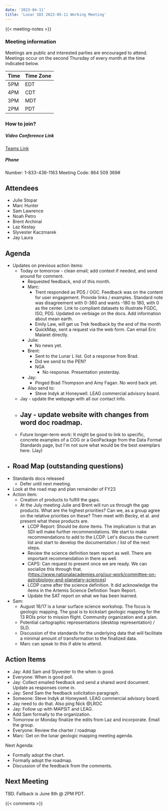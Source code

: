 ```yaml
---
date: '2023-04-11'
title: 'Lunar SDI 2023-05-11 Working Meeting'
---
```


{{<  meeting-notes >}}

### Meeting information
Meetings are public and interested parties are encouraged to attend. Meetings occur on the second Thursday of every month at the time indicated below.

| Time | Time Zone |
|------|-----------|
| 5PM  | EDT |
| 4PM  | CDT |
| 3PM  | MDT |
| 2PM  | PDT | 

### How to join?

##### Video Conference Link
[Teams Link](https://teams.microsoft.com/l/meetup-join/19%3ameeting_NjM0MzI5NGUtZDI1ZS00YWVjLWI1MTctYjUzZTU4OTVlNWIz%40thread.v2/0?context=%7b%22Tid%22%3a%220693b5ba-4b18-4d7b-9341-f32f400a5494%22%2c%22Oid%22%3a%22c27c6e98-e45a-45ff-aea5-7f10d6fe67c1%22%7d)

##### Phone
Number: 1-833-436-1163
Meeting Code: 864 509 369#

## Attendees
- Julie Stopar
- Marc Hunter
- Sam Lawrence
- Noah Petro
- Brent Archinal
- Laz Kestay
- Slyvester Kaczmarek
- Jay Laura

## Agenda
- Updates on previous action items:
  - Today or tomorrow - clean email; add context if needed, and send around for comment.
    - Requested feedback, end of this month.
    - Marc:
      - Trent responded as PDS / OGC. Feedback was on the content for user engagement. Provide links / examples. Standard note was disagreement with 0-360 and wants -180 to 180, with 0 as the center. Link to compliant datasets to illustrate FGDC, ISO, PDS. Updated on verbiage on the docs. Add information about mean earth.
      - Emily Law, will get us Trek feedback by the end of the month
      - QuickMap, sent a request via the web form. Can email Eric Malaret directly.
    - Julie:
      - No news yet.
    - Brent:
      - Sent to the Lunar L list. Got a response from Brad.
      - Did we send to the PEN? 
      - NGA
        - No response. Presentation yesterday.
    - Jay:
      - Pinged Brad Thompson and Amy Fagan. No word back yet. 
    - Also send to:
      - Steve Indyk at Honeywell. LEAG commercial advisory board.
  - Jay - update the webpage with all our contact info.
  - Jay - update website with changes from word doc roadmap.
    - 
  - Future longer-term work: It might be good to link to specific, concrete examples of a COG or a GeoPackage from the Data Format Standards page, but I'm not sure what would be the best exemplars here. (Jay)
- Road Map (outstanding questions)
  - 
- Standards docs released
  - Defer until next meeting.
- Look at the road map and plan remainder of FY23
- Action item:
  - Creation of products to fulfill the gaps.
  - At the July meeting Julie and Brent will run us through the gap products. What are the highest priorities? Can we, as a group agree on the relative priorities on these? Then meet with Becky, et al. and present what these products are.
    - LCDP Report: Should be done items. The implication is that an SDI will make further recommendations. We start to make recommendations to add to the LCDP. Let's discuss the current list and start to develop the documentation / list of the next steps.
    - Review the science definition team report as well. There are important recommendation in there as well.
    - CAPS: Can request to present once we are ready. We can socialize this through that. (https://www.nationalacademies.org/our-work/committee-on-astrobiology-and-planetary-sciences)
    - LCDP came after the science definition. It did acknowledge the items in the Artemis Science Definition Team Report.
    - Update the SAT report on what we has been learned.
- Sam:
  - August 16/17 is a lunar surface science workshop. The focus is geologic mapping. The goal is to kickstart geologic mapping for the 13 ROIs prior to mission flight. Community organization and a plan.
  - Potential cartographic representations (desktop representation) / SLD.
  - Discussion of the standards for the underlying data that will facilitate a minimal amount of transformation to the finalized data.
  - Marc can speak to this if able to attend.
  

## Action Items
- Jay: Add Sam and Slyvester to the when is good. 
- Everyone: When is good poll.
- Jay: Collect emailed feedback and send a shared word document. Update as responses come in.
- Jay: Send Sam the feedback solicitation paragraph.
- Someone: Steve Indyk at Honeywell. LEAG commercial advisory board.
- Jay need to do that. Also ping Nick @LROC
- Jay: Follow up with MAPSIT and LEAG.
- Add Sam formally to the organization.
- Tomorrow or Monday finalize the edits from Laz and incorporate. Email the group. 
- Everyone: Review the charter / roadmap
- Marc: Get on the lunar geologic mapping meeting agenda.
 

Next Agenda:
- Formally adopt the chart.
- Formally adopt the roadmap.
- Discussion of the feedback from the comments.
  
## Next Meeting
TBD. Fallback is June 8th @ 2PM PDT.

{{< comments >}}